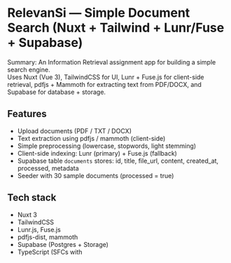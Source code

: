 # RelevanSi — Simple Document Search (Nuxt + Tailwind + Lunr/Fuse + Supabase)

Summary: An Information Retrieval assignment app for building a simple search engine.  
Uses Nuxt (Vue 3), TailwindCSS for UI, Lunr + Fuse.js for client-side retrieval, pdfjs + Mammoth for extracting text from PDF/DOCX, and Supabase for database + storage.

## Features
- Upload documents (PDF / TXT / DOCX)
- Text extraction using pdfjs / mammoth (client-side)
- Simple preprocessing (lowercase, stopwords, light stemming)
- Client-side indexing: Lunr (primary) + Fuse.js (fallback)
- Supabase table `documents` stores: id, title, file_url, content, created_at, processed, metadata
- Seeder with 30 sample documents (processed = true)

## Tech stack
- Nuxt 3
- TailwindCSS
- Lunr.js, Fuse.js
- pdfjs-dist, mammoth
- Supabase (Postgres + Storage)
- TypeScript (SFCs with <script setup lang="ts">)

## Schema (unchanged)
```ts
export interface Document {
    id: number;
    title: string;
    file_url: string;
    content: string;
    created_at: Date;
    processed: boolean;
    metadata: Record<string, any>;
}
```

## Main Features
- Upload documents (PDF / DOCX / TXT)
- Client-side text extraction (pdfjs / mammoth)
- Simple preprocessing (lowercase, stopwords, light stemming)
- Client-side indexing (Lunr) and Fuse.js fallback
- Supabase table documents stores content, processed flag, and metadata (word_count, excerpt, language, file_size, uploadedAt)

## Requirements
- Node.js >= 18
- npm / pnpm / yarn
- Supabase account (project, documents table, documents storage bucket)
- For running seeder: Supabase service role key (do not commit to repo)

## Installation (local)
Clone the repo:

```sh
git clone <repo-url>
cd RelevanSi
```

Install dependencies:

```sh
npm install
```

Add a `.env` file in the root (do not commit):

```
SUPABASE_URL=https://<your-project>.supabase.co
SUPABASE_KEY=<your_service_role_key_or_anon_key_for_readonly>
```

**Student-style example:**
```
SUPABASE_URL=https://myuni-project.supabase.co
SUPABASE_KEY=sbp_anon_1234567890abcdef
```

To run seeder/upsert, use SUPABASE_KEY as service role key (higher privileges).  
Never commit your key to VCS.

## Running the app (dev)
```sh
npm run dev
```
Open: http://localhost:3000

## Seeder (add 30 samples)
Seeder is in `seed/documentSeeder.ts`. It creates preprocessed text, metadata, and sets processed = true so documents appear in the search index.

Run seeder:

Quick way (temporary env export):

```sh
SUPABASE_URL="https://<your-project>.supabase.co" SUPABASE_KEY="<service_role_key>" npx ts-node -r dotenv/config ./seed/documentSeeder.ts
```

If using dotenv (recommended), make sure `.env` exists then:

```sh
npm install dotenv --save
npx ts-node -r dotenv/config ./seed/documentSeeder.ts
```
Or add `import 'dotenv/config'` at the top of `seed/documentSeeder.ts` then:
```sh
npx ts-node ./seed/documentSeeder.ts
```

Notes:
- Seeder uses simple preprocessing, creates content, metadata, and sets processed: true.
- If you rerun the seeder, it checks existing rows by file_url/title and only inserts new ones (avoids duplicates).

## Upload & Processing behavior
When a user uploads a file in the UI:
- File is uploaded to Supabase Storage (documents bucket).
- Text extraction runs client-side (pdfjs / mammoth).
- Preprocessing runs client-side.
- Metadata is created (word_count, excerpt, language, file_size, uploadedAt).
- Record is saved to documents table with processed: true (for assignment/convenience).

For production/scalability: change flow so client uploads raw (processed=false) and a worker/cron (server) extracts, preprocesses, then updates content + processed=true.

## Troubleshooting
Seeder error "there is no unique or exclusion constraint matching the ON CONFLICT specification":
- Cause: upsert(..., { onConflict: [...] }) but no UNIQUE constraint on the specified column(s).
- Solution: use insert after checking for duplicates (seeder is adjusted), or add UNIQUE constraint on file_url.

If search page shows "No results found" even though table has data:
- Open browser DevTools Console.
- Make sure loadDocuments returns data (see loadDocuments -> dataLength log).
- Make sure processed = true in DB (Supabase Table Editor).
- If docs exist but Lunr/Fuse finds nothing, run fallback substring search (see console logs) to ensure content contains query.
- Make sure createLunrIndex indexes title and content fields and uses String(id) as ref (Lunr expects string ref).

If seeder doesn't run:
- Make sure SUPABASE_URL and SUPABASE_KEY env vars exist when running ts-node.
- Run with: `npx ts-node -r dotenv/config ./seed/documentSeeder.ts`

## Security & Best Practices
- Never use service role key in client or commit to repository.
- For production, use server/worker with service role key for write/heavy processing.
- Limit number of documents indexed on client (MAX_DOCS), or move indexing to server for large collections.

## Repo Structure (short)
- `app/` — Nuxt app
- `pages/index.vue` — main UI (upload + search)
- `composables/` — helpers: extractText, preprocessing, lunr/fuse wrappers, supabase client wrapper
- `seed/documentSeeder.ts` — seeder (30 samples)
- `README.md` — this documentation

## References
- Nuxt 3: https://nuxt.com
- Lunr.js: https://lunrjs.com
- Fuse.js: https://fusejs.io
- pdfjs-dist: https://mozilla.github.io/pdf.js/
- mammoth: https://github.com/mwilliamson/mammoth.js
- Supabase: https://supabase.com

## Quick Commands
Install:
```sh
npm install
```
Run dev:
```sh
npm run dev
```
Seed (with dotenv):
```sh
npx ts-node -r dotenv/config ./seed/documentSeeder.ts
```
Mark all non-empty content rows as processed (SQL, Supabase SQL editor):

```sql
UPDATE documents SET processed = true WHERE content IS NOT NULL AND content <> '';
```